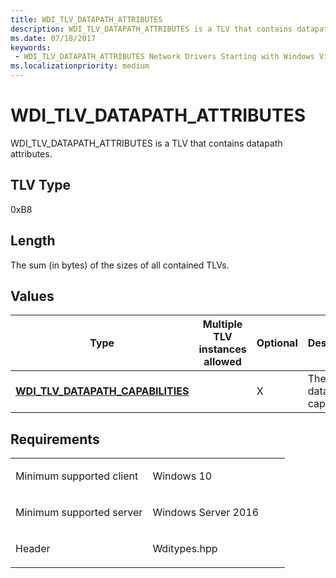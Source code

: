 ```yaml
---
title: WDI_TLV_DATAPATH_ATTRIBUTES
description: WDI_TLV_DATAPATH_ATTRIBUTES is a TLV that contains datapath attributes.
ms.date: 07/18/2017
keywords:
 - WDI_TLV_DATAPATH_ATTRIBUTES Network Drivers Starting with Windows Vista
ms.localizationpriority: medium
---
```


# WDI\_TLV\_DATAPATH\_ATTRIBUTES


WDI\_TLV\_DATAPATH\_ATTRIBUTES is a TLV that contains datapath attributes.

## TLV Type


0xB8

## Length


The sum (in bytes) of the sizes of all contained TLVs.

## Values


| Type                                                                      | Multiple TLV instances allowed | Optional | Description                |
|---------------------------------------------------------------------------|--------------------------------|----------|----------------------------|
| [**WDI\_TLV\_DATAPATH\_CAPABILITIES**](wdi-tlv-datapath-capabilities.md) |                                | X        | The datapath capabilities. |

 

## Requirements

<table>
<colgroup>
<col width="50%" />
<col width="50%" />
</colgroup>
<tbody>
<tr class="odd">
<td><p>Minimum supported client</p></td>
<td><p>Windows 10</p></td>
</tr>
<tr class="even">
<td><p>Minimum supported server</p></td>
<td><p>Windows Server 2016</p></td>
</tr>
<tr class="odd">
<td><p>Header</p></td>
<td>Wditypes.hpp</td>
</tr>
</tbody>
</table>

 

 




